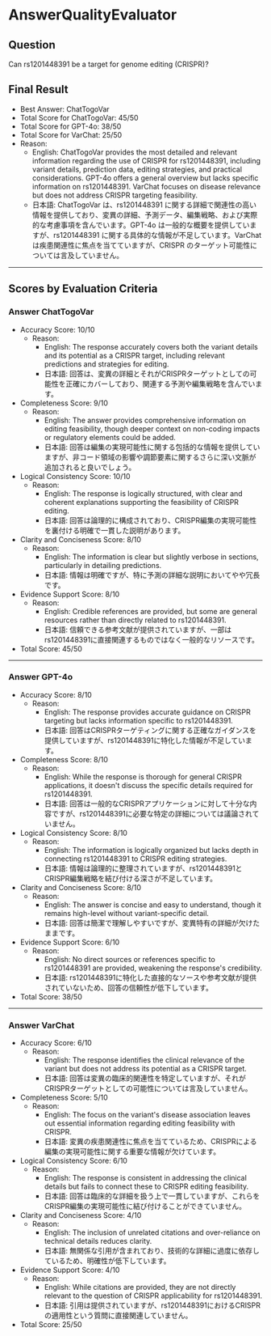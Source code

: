 # AnswerQualityEvaluator

## Question

Can rs1201448391 be a target for genome editing (CRISPR)?

## Final Result

- Best Answer: ChatTogoVar
- Total Score for ChatTogoVar: 45/50
- Total Score for GPT-4o: 38/50
- Total Score for VarChat: 25/50
- Reason:
  - English: ChatTogoVar provides the most detailed and relevant information regarding the use of CRISPR for rs1201448391, including variant details, prediction data, editing strategies, and practical considerations. GPT-4o offers a general overview but lacks specific information on rs1201448391. VarChat focuses on disease relevance but does not address CRISPR targeting feasibility.
  - 日本語: ChatTogoVar は、rs1201448391 に関する詳細で関連性の高い情報を提供しており、変異の詳細、予測データ、編集戦略、および実際的な考慮事項を含んでいます。GPT-4o は一般的な概要を提供していますが、rs1201448391 に関する具体的な情報が不足しています。VarChat は疾患関連性に焦点を当てていますが、CRISPR のターゲット可能性については言及していません。

---

## Scores by Evaluation Criteria

### Answer ChatTogoVar
- Accuracy Score: 10/10
  - Reason: 
    - English: The response accurately covers both the variant details and its potential as a CRISPR target, including relevant predictions and strategies for editing.
    - 日本語: 回答は、変異の詳細とそれがCRISPRターゲットとしての可能性を正確にカバーしており、関連する予測や編集戦略を含んでいます。
- Completeness Score: 9/10
  - Reason: 
    - English: The answer provides comprehensive information on editing feasibility, though deeper context on non-coding impacts or regulatory elements could be added.
    - 日本語: 回答は編集の実現可能性に関する包括的な情報を提供していますが、非コード領域の影響や調節要素に関するさらに深い文脈が追加されると良いでしょう。
- Logical Consistency Score: 10/10
  - Reason: 
    - English: The response is logically structured, with clear and coherent explanations supporting the feasibility of CRISPR editing.
    - 日本語: 回答は論理的に構成されており、CRISPR編集の実現可能性を裏付ける明確で一貫した説明があります。
- Clarity and Conciseness Score: 8/10
  - Reason: 
    - English: The information is clear but slightly verbose in sections, particularly in detailing predictions.
    - 日本語: 情報は明確ですが、特に予測の詳細な説明においてやや冗長です。
- Evidence Support Score: 8/10
  - Reason: 
    - English: Credible references are provided, but some are general resources rather than directly related to rs1201448391.
    - 日本語: 信頼できる参考文献が提供されていますが、一部はrs1201448391に直接関連するものではなく一般的なリソースです。
- Total Score: 45/50

---

### Answer GPT-4o
- Accuracy Score: 8/10
  - Reason: 
    - English: The response provides accurate guidance on CRISPR targeting but lacks information specific to rs1201448391.
    - 日本語: 回答はCRISPRターゲティングに関する正確なガイダンスを提供していますが、rs1201448391に特化した情報が不足しています。
- Completeness Score: 8/10
  - Reason: 
    - English: While the response is thorough for general CRISPR applications, it doesn't discuss the specific details required for rs1201448391.
    - 日本語: 回答は一般的なCRISPRアプリケーションに対して十分な内容ですが、rs1201448391に必要な特定の詳細については議論されていません。
- Logical Consistency Score: 8/10
  - Reason: 
    - English: The information is logically organized but lacks depth in connecting rs1201448391 to CRISPR editing strategies.
    - 日本語: 情報は論理的に整理されていますが、rs1201448391とCRISPR編集戦略を結び付ける深さが不足しています。
- Clarity and Conciseness Score: 8/10
  - Reason: 
    - English: The answer is concise and easy to understand, though it remains high-level without variant-specific detail.
    - 日本語: 回答は簡潔で理解しやすいですが、変異特有の詳細が欠けたままです。
- Evidence Support Score: 6/10
  - Reason: 
    - English: No direct sources or references specific to rs1201448391 are provided, weakening the response's credibility.
    - 日本語: rs1201448391に特化した直接的なソースや参考文献が提供されていないため、回答の信頼性が低下しています。
- Total Score: 38/50

---

### Answer VarChat
- Accuracy Score: 6/10
  - Reason: 
    - English: The response identifies the clinical relevance of the variant but does not address its potential as a CRISPR target.
    - 日本語: 回答は変異の臨床的関連性を特定していますが、それがCRISPRターゲットとしての可能性については言及していません。
- Completeness Score: 5/10
  - Reason: 
    - English: The focus on the variant's disease association leaves out essential information regarding editing feasibility with CRISPR.
    - 日本語: 変異の疾患関連性に焦点を当てているため、CRISPRによる編集の実現可能性に関する重要な情報が欠けています。
- Logical Consistency Score: 6/10
  - Reason: 
    - English: The response is consistent in addressing the clinical details but fails to connect these to CRISPR editing feasibility.
    - 日本語: 回答は臨床的な詳細を扱う上で一貫していますが、これらをCRISPR編集の実現可能性に結び付けることができていません。
- Clarity and Conciseness Score: 4/10
  - Reason: 
    - English: The inclusion of unrelated citations and over-reliance on technical details reduces clarity.
    - 日本語: 無関係な引用が含まれており、技術的な詳細に過度に依存しているため、明確性が低下しています。
- Evidence Support Score: 4/10
  - Reason: 
    - English: While citations are provided, they are not directly relevant to the question of CRISPR applicability for rs1201448391.
    - 日本語: 引用は提供されていますが、rs1201448391におけるCRISPRの適用性という質問に直接関連していません。
- Total Score: 25/50